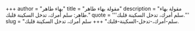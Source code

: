+++
author = "بهاء طاهر"
title = "مقولة بهاء طاهر"
description = "مقولة بهاء طاهر: سلم أمرك، تدخل السكينة قلبك."
quote = '''سلم أمرك، تدخل السكينة قلبك.'''
slug = "سلم-أمرك،-تدخل-السكينة-قلبك"
+++
سلم أمرك، تدخل السكينة قلبك.
